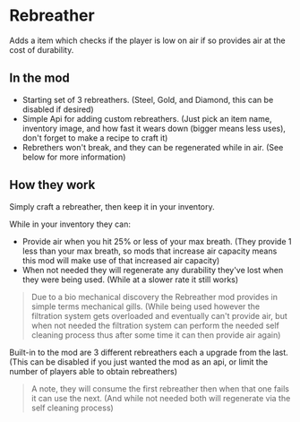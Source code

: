 # Rebreather

Adds a item which checks if the player is low on air if so provides air at the cost of durability.

## In the mod

* Starting set of 3 rebreathers. (Steel, Gold, and Diamond, this can be disabled if desired)
* Simple Api for adding custom rebreathers. (Just pick an item name, inventory image, and how fast it wears down (bigger means less uses), don't forget to make a recipe to craft it)
* Rebrethers won't break, and they can be regenerated while in air. (See below for more information)

## How they work

Simply craft a rebreather, then keep it in your inventory.

While in your inventory they can:

* Provide air when you hit 25% or less of your max breath. (They provide 1 less than your max breath, so mods that increase air capacity means this mod will make use of that increased air capacity)
* When not needed they will regenerate any durability they've lost when they were being used. (While at a slower rate it still works)

> Due to a bio mechanical discovery the Rebreather mod provides in simple terms mechanical gills. (While being used however the filtration system gets overloaded and eventually can't provide air, but when not needed the filtration system can perform the needed self cleaning process thus after some time it can then provide air again)

Built-in to the mod are 3 different rebreathers each a upgrade from the last. (This can be disabled if you just wanted the mod as an api, or limit the number of players able to obtain rebreathers)

> A note, they will consume the first rebreather then when that one fails it can use the next. (And while not needed both will regenerate via the self cleaning process)
